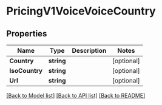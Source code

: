 # PricingV1VoiceVoiceCountry

## Properties

Name | Type | Description | Notes
------------ | ------------- | ------------- | -------------
**Country** | **string** |  | [optional] 
**IsoCountry** | **string** |  | [optional] 
**Url** | **string** |  | [optional] 

[[Back to Model list]](../README.md#documentation-for-models) [[Back to API list]](../README.md#documentation-for-api-endpoints) [[Back to README]](../README.md)


